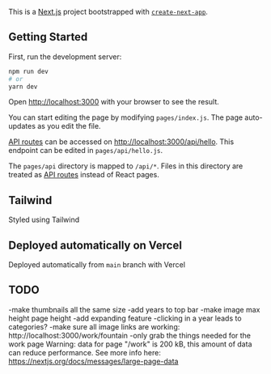 This is a [Next.js](https://nextjs.org/) project bootstrapped with [`create-next-app`](https://github.com/vercel/next.js/tree/canary/packages/create-next-app).

## Getting Started

First, run the development server:

```bash
npm run dev
# or
yarn dev
```

Open [http://localhost:3000](http://localhost:3000) with your browser to see the result.

You can start editing the page by modifying `pages/index.js`. The page auto-updates as you edit the file.

[API routes](https://nextjs.org/docs/api-routes/introduction) can be accessed on [http://localhost:3000/api/hello](http://localhost:3000/api/hello). This endpoint can be edited in `pages/api/hello.js`.

The `pages/api` directory is mapped to `/api/*`. Files in this directory are treated as [API routes](https://nextjs.org/docs/api-routes/introduction) instead of React pages.

## Tailwind

Styled using Tailwind 
## Deployed automatically on Vercel

Deployed automatically from `main` branch with Vercel

## TODO
-make thumbnails all the same size
-add years to top bar
-make image max height page height
-add expanding feature 
-clicking in a year leads to categories? 
-make sure all image links are working: http://localhost:3000/work/fountain
-only grab the things needed for the work page Warning: data for page "/work" is 200 kB, this amount of data can reduce performance.
See more info here: https://nextjs.org/docs/messages/large-page-data

